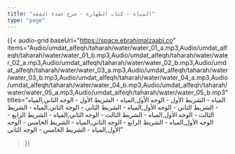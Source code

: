 ```yaml
---
title: "المياه - كتاب الطهارة - شرح عمدة الفقه"
type: "page"
---
```


{{< audio-grid 
  baseUrl="https://space.ebrahimalzaabi.co"
  items="Audio/umdat_alfeqh/taharah/water/water_01_a.mp3,Audio/umdat_alfeqh/taharah/water/water_01_b.mp3,Audio/umdat_alfeqh/taharah/water/water_02_a.mp3,Audio/umdat_alfeqh/taharah/water/water_02_b.mp3,Audio/umdat_alfeqh/taharah/water/water_03_a.mp3,Audio/umdat_alfeqh/taharah/water/water_03_b.mp3,Audio/umdat_alfeqh/taharah/water/water_04_a.mp3,Audio/umdat_alfeqh/taharah/water/water_04_b.mp3,Audio/umdat_alfeqh/taharah/water/water_05_a.mp3,Audio/umdat_alfeqh/taharah/water/water_05_b.mp3"
  titles="المياه - الشريط الأول - الوجه الأول,المياه - الشريط الأول - الوجه الثاني,المياه - الشريط الثاني - الوجه الأول,المياه - الشريط الثاني - الوجه الثاني,المياه - الشريط الثالث - الوجه الأول,المياه - الشريط الثالث - الوجه الثاني,المياه - الشريط الرابع - الوجه الأول,المياه - الشريط الرابع - الوجه الثاني,المياه - الشريط الخامس - الوجه الأول,المياه - الشريط الخامس - الوجه الثاني"
>}} 